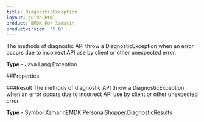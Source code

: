 ```yaml
---
title: DiagnosticException
layout: guide.html
product: EMDK For Xamarin 
productversion: '5.0' 
---
```

The methods of diagnostic API throw a DiagnosticException when an error occurs due to incorrect API use by client or other unexpected error.

**Type** - Java.Lang.Exception

##Properties

###Result
The methods of diagnostic API throw a DiagnosticException when an error occurs due to incorrect API use by client or other unexpected error.

**Type** - Symbol.XamarinEMDK.PersonalShopper.DiagnosticResults
